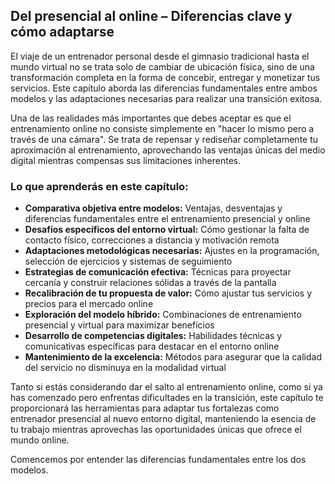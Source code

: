 ## Del presencial al online – Diferencias clave y cómo adaptarse

El viaje de un entrenador personal desde el gimnasio tradicional hasta el mundo virtual no se trata solo de cambiar de ubicación física, sino de una transformación completa en la forma de concebir, entregar y monetizar tus servicios. Este capítulo aborda las diferencias fundamentales entre ambos modelos y las adaptaciones necesarias para realizar una transición exitosa.

Una de las realidades más importantes que debes aceptar es que el entrenamiento online no consiste simplemente en "hacer lo mismo pero a través de una cámara". Se trata de repensar y rediseñar completamente tu aproximación al entrenamiento, aprovechando las ventajas únicas del medio digital mientras compensas sus limitaciones inherentes.

### Lo que aprenderás en este capítulo:

- **Comparativa objetiva entre modelos:** Ventajas, desventajas y diferencias fundamentales entre el entrenamiento presencial y online
- **Desafíos específicos del entorno virtual:** Cómo gestionar la falta de contacto físico, correcciones a distancia y motivación remota
- **Adaptaciones metodológicas necesarias:** Ajustes en la programación, selección de ejercicios y sistemas de seguimiento
- **Estrategias de comunicación efectiva:** Técnicas para proyectar cercanía y construir relaciones sólidas a través de la pantalla
- **Recalibración de tu propuesta de valor:** Cómo ajustar tus servicios y precios para el mercado online
- **Exploración del modelo híbrido:** Combinaciones de entrenamiento presencial y virtual para maximizar beneficios
- **Desarrollo de competencias digitales:** Habilidades técnicas y comunicativas específicas para destacar en el entorno online
- **Mantenimiento de la excelencia:** Métodos para asegurar que la calidad del servicio no disminuya en la modalidad virtual

Tanto si estás considerando dar el salto al entrenamiento online, como si ya has comenzado pero enfrentas dificultades en la transición, este capítulo te proporcionará las herramientas para adaptar tus fortalezas como entrenador presencial al nuevo entorno digital, manteniendo la esencia de tu trabajo mientras aprovechas las oportunidades únicas que ofrece el mundo online.

Comencemos por entender las diferencias fundamentales entre los dos modelos. 